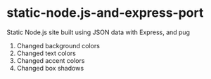 # static-node.js-and-express-port
Static Node.js site built using JSON data with Express, and pug
1.   Changed background colors
2.   Changed text colors
3.   Changed accent colors 
4.   Changed box shadows